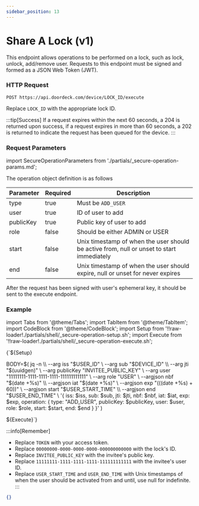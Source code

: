 ```yaml
---
sidebar_position: 13
---
```


# Share A Lock (v1)

This endpoint allows operations to be performed on a lock, such as lock, unlock, add/remove user. Requests to this endpoint must be signed and formed as a JSON Web Token (JWT).

### HTTP Request

`POST https://api.doordeck.com/device/LOCK_ID/execute`

Replace `LOCK_ID` with the appropriate lock ID.

:::tip[Success]
If a request expires within the next 60 seconds, a 204 is returned upon success, if a request expires in more than 60 seconds, a 202 is returned to indicate the request has been queued for the device.
:::

### Request Parameters

import SecureOperationParameters from './partials/_secure-operation-params.md';

<SecureOperationParameters name="Secure operation parameters" />

The operation object definition is as follows

| Parameter | Required | Description                                                                               |
|-----------|----------|-------------------------------------------------------------------------------------------|
| type      | true     | Must be `ADD_USER`                                                                        |
| user      | true     | ID of user to add                                                                         |
| publicKey | true     | Public key of user to add                                                                 |
| role      | false    | Should be either ADMIN or USER                                                            |
| start     | false    | Unix timestamp of when the user should be active from, null or unset to start immediately |
| end       | false    | Unix timestamp of when the user should expire, null or unset for never expires            |

After the request has been signed with user's ephemeral key, it should be sent to the execute endpoint.

### Example

import Tabs from '@theme/Tabs';
import TabItem from '@theme/TabItem';
import CodeBlock from '@theme/CodeBlock';
import Setup from '!!raw-loader!./partials/shell/_secure-operation-setup.sh';
import Execute from '!!raw-loader!./partials/shell/_secure-operation-execute.sh';

<Tabs>
<TabItem value="request" label="Request">

<CodeBlock language="shell" title="CURL">

{`${Setup}

BODY=$(
  jq -n \\
    --arg iss "$USER_ID" \\
    --arg sub "$DEVICE_ID" \\
    --arg jti "$(uuidgen)" \\
    --arg publicKey "INVITEE_PUBLIC_KEY" \\
    --arg user "11111111-1111-1111-1111-111111111111" \\
    --arg role "USER" \\
    --argjson nbf "$(date +%s)" \\
    --argjson iat "$(date +%s)" \\
    --argjson exp "$(($(date +%s) + 60))" \\
    --argjson start "$USER_START_TIME" \\
    --argjson end "$USER_END_TIME" \\
    '{
      iss: $iss,
      sub: $sub,
      jti: $jti,
      nbf: $nbf,
      iat: $iat,
      exp: $exp,
      operation: {
        type: "ADD_USER",
        publicKey: $publicKey,
        user: $user,
        role: $role,
        start: $start,
        end: $end
      }
    }'
)

${Execute}`}

</CodeBlock>

:::info[Remember]
* Replace `TOKEN` with your access token.
* Replace `00000000-0000-0000-0000-000000000000` with the lock's ID.
* Replace `INVITEE_PUBLIC_KEY` with the invitee's public key.
* Replace `11111111-1111-1111-1111-111111111111` with the invitee's user ID.
* Replace `USER_START_TIME` and `USER_END_TIME` with Unix timestamps of when the user should be activated from and until, use null for indefinite.
:::

</TabItem>
<TabItem value="response" label="Response">

```json showLineNumbers title="JSON"
{}
```

</TabItem>
</Tabs>
